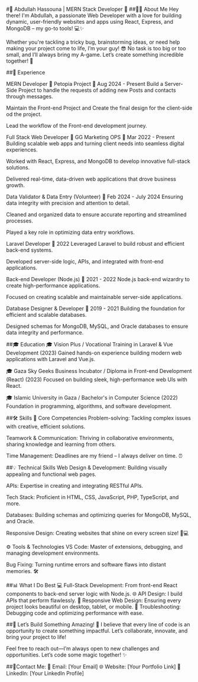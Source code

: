 #🌟 Abdullah Hassouna | MERN Stack Developer 🚀
##👨‍💻 About Me
Hey there! I'm Abdullah, a passionate Web Developer with a love for building dynamic, user-friendly websites and apps using React, Express, and MongoDB – my go-to tools! 💻✨

Whether you're tackling a tricky bug, brainstorming ideas, or need help making your project come to life, I’m your guy! 😎 No task is too big or too small, and I’ll always bring my A-game. Let’s create something incredible together! 🌟

##💼 Experience

MERN Developer
🏢 Petopia Project
📅 Aug 2024 - Present
Build a Server-Side Project to handle the requests of adding new Posts and contacts through messages.

Maintain the Front-end Project and Create the final design for the client-side od the project.

Lead the workflow of the Front-end development journey.

Full Stack Web Developer
🏢 GG Marketing OPS
📅 Mar 2022 - Present
Building scalable web apps and turning client needs into seamless digital experiences.

Worked with React, Express, and MongoDB to develop innovative full-stack solutions.

Delivered real-time, data-driven web applications that drove business growth.

Data Validator & Data Entry (Volunteer)
🏢 Feb 2024 - July 2024
Ensuring data integrity with precision and attention to detail.

Cleaned and organized data to ensure accurate reporting and streamlined processes.

Played a key role in optimizing data entry workflows.

Laravel Developer
🏢 2022
Leveraged Laravel to build robust and efficient back-end systems.

Developed server-side logic, APIs, and integrated with front-end applications.

Back-end Developer (Node.js)
🏢 2021 - 2022
Node.js back-end wizardry to create high-performance applications.

Focused on creating scalable and maintainable server-side applications.

Database Designer & Developer
🏢 2019 - 2021
Building the foundation for efficient and scalable databases.

Designed schemas for MongoDB, MySQL, and Oracle databases to ensure data integrity and performance.

##🎓 Education
🎓 Vision Plus / Vocational Training in Laravel & Vue Development (2023)
Gained hands-on experience building modern web applications with Laravel and Vue.js.

🎓 Gaza Sky Geeks Business Incubator / Diploma in Front-end Development (React) (2023)
Focused on building sleek, high-performance web UIs with React.

🎓 Islamic University in Gaza / Bachelor's in Computer Science (2022)
Foundation in programming, algorithms, and software development.

##🛠️ Skills
🧩 Core Competencies
Problem-solving: Tackling complex issues with creative, efficient solutions.

Teamwork & Communication: Thriving in collaborative environments, sharing knowledge and learning from others.

Time Management: Deadlines are my friend – I always deliver on time. ⏰

##💡 Technical Skills
Web Design & Development: Building visually appealing and functional web pages.

APIs: Expertise in creating and integrating RESTful APIs.

Tech Stack: Proficient in HTML, CSS, JavaScript, PHP, TypeScript, and more.

Databases: Building schemas and optimizing queries for MongoDB, MySQL, and Oracle.

Responsive Design: Creating websites that shine on every screen size! 📱💻

⚙️ Tools & Technologies
VS Code: Master of extensions, debugging, and managing development environments.

Bug Fixing: Turning runtime errors and software flaws into distant memories. 🛠️

##📊 What I Do Best
💻 Full-Stack Development: From front-end React components to back-end server logic with Node.js.
🌐 API Design: I build APIs that perform flawlessly.
📱 Responsive Web Design: Ensuring every project looks beautiful on desktop, tablet, or mobile.
🔧 Troubleshooting: Debugging code and optimizing performance with ease.

##🌱 Let’s Build Something Amazing! 🚀
I believe that every line of code is an opportunity to create something impactful. Let’s collaborate, innovate, and bring your project to life!

Feel free to reach out—I’m always open to new challenges and opportunities. Let’s code some magic together! ✨

##🤝Contact Me:
📧 Email: [Your Email]
🌐 Website: [Your Portfolio Link]
🔗 LinkedIn: [Your LinkedIn Profile]
